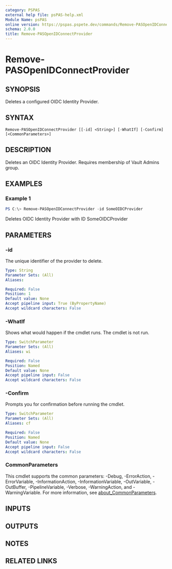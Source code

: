 ```yaml
---
category: PSPAS
external help file: psPAS-help.xml
Module Name: psPAS
online version: https://pspas.pspete.dev/commands/Remove-PASOpenIDConnectProvider
schema: 2.0.0
title: Remove-PASOpenIDConnectProvider
---
```


# Remove-PASOpenIDConnectProvider

## SYNOPSIS
Deletes a configured OIDC Identity Provider.

## SYNTAX

```
Remove-PASOpenIDConnectProvider [[-id] <String>] [-WhatIf] [-Confirm] [<CommonParameters>]
```

## DESCRIPTION
Deletes an OIDC Identity Provider.
Requires membership of Vault Admins group.

## EXAMPLES

### Example 1
```powershell
PS C:\> Remove-PASOpenIDConnectProvider -id SomeOIDCProvider
```

Deletes OIDC Identity Provider with ID SomeOIDCProvider

## PARAMETERS

### -id
The unique identifier of the provider to delete.

```yaml
Type: String
Parameter Sets: (All)
Aliases:

Required: False
Position: 1
Default value: None
Accept pipeline input: True (ByPropertyName)
Accept wildcard characters: False
```

### -WhatIf
Shows what would happen if the cmdlet runs.
The cmdlet is not run.

```yaml
Type: SwitchParameter
Parameter Sets: (All)
Aliases: wi

Required: False
Position: Named
Default value: None
Accept pipeline input: False
Accept wildcard characters: False
```

### -Confirm
Prompts you for confirmation before running the cmdlet.

```yaml
Type: SwitchParameter
Parameter Sets: (All)
Aliases: cf

Required: False
Position: Named
Default value: None
Accept pipeline input: False
Accept wildcard characters: False
```

### CommonParameters
This cmdlet supports the common parameters: -Debug, -ErrorAction, -ErrorVariable, -InformationAction, -InformationVariable, -OutVariable, -OutBuffer, -PipelineVariable, -Verbose, -WarningAction, and -WarningVariable. For more information, see [about_CommonParameters](http://go.microsoft.com/fwlink/?LinkID=113216).

## INPUTS

## OUTPUTS

## NOTES

## RELATED LINKS
